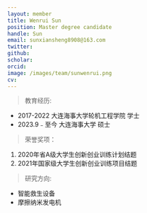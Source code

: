 ```yaml
---
layout: member
title: Wenrui Sun
position: Master degree candidate
handle: Sun
email: sunxiansheng8908@163.com
twitter: 
github: 
scholar:
orcid: 
image: /images/team/sunwenrui.png
cv: 
---
```


> 教育经历:

- 2017-2022 大连海事大学轮机工程学院 学士
- 2023.9﹣至今 大连海事大学 硕士

> 荣誉奖项：

1. 2020年省A级大学生创新创业训练计划结题
2. 2021年国家级大学生创新创业训练项目结题

> 研究方向:

- 智能救生设备
- 摩擦纳米发电机